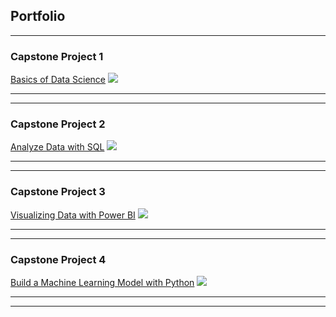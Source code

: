 ## Portfolio

---

### Capstone Project 1 

[Basics of Data Science](https://github.com/izzrynn/BasicsofData/blob/main/Capstone%20Project%201.xlsx)
<img src="images/dummy_thumbnail.jpg?raw=true"/>

---


---

### Capstone Project 2

[Analyze Data with SQL](https://github.com/izzrynn/BasicsofData/blob/main/CapstoneProjectLatest14Dec.xlsm)
<img src="images/dummy_thumbnail.jpg?raw=true"/>


---




---
### Capstone Project 3

[Visualizing Data with Power BI](https://github.com/izzrynn/BasicsofData/blob/main/Project.pbix)
<img src="images/dummy_thumbnail.jpg?raw=true"/>

---




---
### Capstone Project 4

[Build a Machine Learning Model with Python](https://github.com/izzrynn/BasicsofData/blob/main/CAPSTONE%PROJECT%4.pptx)
<img src="images/dummy_thumbnail.jpg?raw=true"/>

---




---
